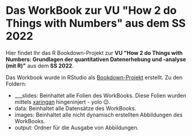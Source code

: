 # Das WorkBook zur VU "How 2 do Things with Numbers" aus dem SS 2022

Hier findet Ihr das R Bookdown-Projekt zur **VU "How 2 do Things with Numbers: Grundlagen der quantitativen Datenerhebung und -analyse (mit R)"** aus dem **SS 2022**.

Das Workbook wurde in RStudio als [Bookdown-Projekt](https://bookdown.org/) erstellt. Zu den Foldern:

* ___slides: Beinhaltet alle Folien des WorkBooks. Diese Folien wurden mittels [xaringan](https://slides.yihui.org/xaringan) hingeninjert - yolo 😉.
* data: Beinhaltet alle Datensätze des WorkBooks.
* images: Beinhaltet alle nicht dynamisch erstellten Abbildungen des WorkBooks.
* output: Ordner für die Ausgabe von Abbildungen.

